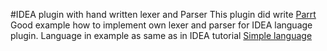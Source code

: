 #IDEA plugin with hand written lexer and Parser
This plugin did write [Parrt](https://intellij-support.jetbrains.com/hc/en-us/community/posts/206119259-Custom-language-support-with-handbuilt-lexer-and-parser?page=1#community_comment_207734149)
Good example how to implement own lexer and parser for IDEA language plugin.
Language in example as same as in IDEA tutorial [Simple language](http://www.jetbrains.org/intellij/sdk/docs/tutorials/custom_language_support_tutorial.html)